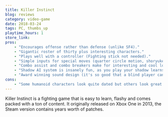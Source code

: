 ```yaml
---
title: Killer Instinct
blog: reviews
category: video-game
date: 2018-03-24
tags: PC, thumbs_up
playtime_hours: 1
store_link:
pros:
    - "Encourages offense rather than defense (unlike SF4)."
    - "Gigantic roster of thirty plus interesting characters."
    - "Plays well with a controller (Fighting stick not needed)."
    - "Simple inputs for special moves (quarter circle motion, shoryuken motion, or back-forward motion)."
    - "Combo assist and combo breakers make for interesting and cool looking fights even at low level play."
    - "Shadow AI system is insanely fun, as you play your shadow learns to play like you and then you or other players can fight against it."
    - "Award winning sound design (it's so good that a blind player can compete at a high level in the game)."
cons:
    - "Some humanoid characters look quite dated but others look great."
---
```

Killer Instinct is a fighting game that is easy to learn, flashy and comes packed with a ton of content. It originally released on Xbox One in 2013, the Steam version contains years worth of patches.
